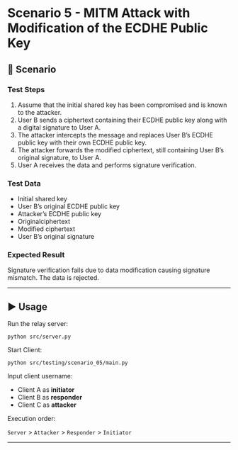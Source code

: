 # Scenario 5 - MITM Attack with Modification of the ECDHE Public Key


## 📌 Scenario

### Test Steps
1. Assume that the initial shared key has been compromised and is known to the attacker.
2. User B sends a ciphertext containing their ECDHE public key along with a digital signature to User A.
3. The attacker intercepts the message and replaces User B’s ECDHE public key with their own ECDHE public key.
4. The attacker forwards the modified ciphertext, still containing User B’s original signature, to User A.
5. User A receives the data and performs signature verification.

### Test Data
- Initial shared key
- User B’s original ECDHE public key
- Attacker’s ECDHE public key
- Originalciphertext
- Modified ciphertext
- User B’s original signature

### Expected Result
Signature verification fails due to data modification causing signature mismatch. The data is rejected.

---

## ▶️ Usage
Run the relay server:

    python src/server.py

Start Client:

    python src/testing/scenario_05/main.py

Input client username: 
- Client A as **initiator**
- Client B as **responder**
- Client C as **attacker**

Execution order:

`Server` > `Attacker` > `Responder` > `Initiator`

---
